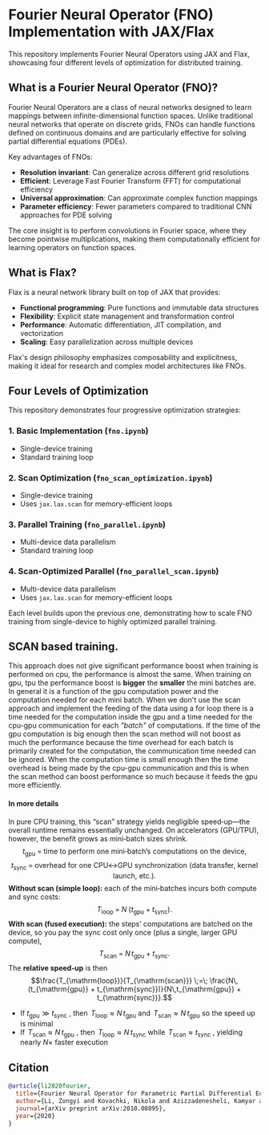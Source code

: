 # Fourier Neural Operator (FNO) Implementation with JAX/Flax

This repository implements Fourier Neural Operators using JAX and Flax, showcasing four different levels of optimization for distributed training.

## What is a Fourier Neural Operator (FNO)?

Fourier Neural Operators are a class of neural networks designed to learn mappings between infinite-dimensional function spaces. Unlike traditional neural networks that operate on discrete grids, FNOs can handle functions defined on continuous domains and are particularly effective for solving partial differential equations (PDEs).

Key advantages of FNOs:

- **Resolution invariant**: Can generalize across different grid resolutions
- **Efficient**: Leverage Fast Fourier Transform (FFT) for computational efficiency
- **Universal approximation**: Can approximate complex function mappings
- **Parameter efficiency**: Fewer parameters compared to traditional CNN approaches for PDE solving

The core insight is to perform convolutions in Fourier space, where they become pointwise multiplications, making them computationally efficient for learning operators on function spaces.

## What is Flax?

Flax is a neural network library built on top of JAX that provides:

- **Functional programming**: Pure functions and immutable data structures
- **Flexibility**: Explicit state management and transformation control
- **Performance**: Automatic differentiation, JIT compilation, and vectorization
- **Scaling**: Easy parallelization across multiple devices

Flax's design philosophy emphasizes composability and explicitness, making it ideal for research and complex model architectures like FNOs.

## Four Levels of Optimization

This repository demonstrates four progressive optimization strategies:

### 1. **Basic Implementation** (`fno.ipynb`)

- Single-device training
- Standard training loop


### 2. **Scan Optimization** (`fno_scan_optimization.ipynb`)

- Single-device training
- Uses `jax.lax.scan` for memory-efficient loops

### 3. **Parallel Training** (`fno_parallel.ipynb`)

- Multi-device data parallelism
- Standard training loop


### 4. **Scan-Optimized Parallel** (`fno_parallel_scan.ipynb`)

- Multi-device data parallelism
- Uses `jax.lax.scan` for memory-efficient loops


Each level builds upon the previous one, demonstrating how to scale FNO training from single-device to highly optimized parallel training.


## SCAN based training.


This approach  does not give significant performance boost when training is performed on cpu, the performance is almost the same. When training on gpu, tpu the performance boost is **bigger** the **smaller** the mini batches are. In general it is a function of the gpu computation power and the computation needed for each mini batch. When we don't use the scan approach and implement the feeding of the data using a for loop there is a time needed for the computation inside the gpu and a time needed for the cpu-gpu communication for each *"batch"* of computations. If the time of the gpu computation is big enough then the scan method will not boost as much the performance because the time overhead for each batch is primarily created for the computation, the communication time needed can be ignored. When the computation time is small enough then the time overhead is being made by the cpu-gpu communication and this is when the scan method can boost performance so much because it feeds the gpu more efficiently.

#### In  more details 
In pure CPU training, this “scan” strategy yields negligible speed‐up—the overall runtime remains essentially unchanged. On accelerators (GPU/TPU), however, the benefit grows as mini‐batch sizes shrink.
$$t_{\mathrm{gpu}}
\;=\;
\text{time to perform one mini‐batch’s computations on the device},$$
$$t_{\mathrm{sync}}
\;=\;
\text{overhead for one CPU↔GPU synchronization (data transfer, kernel launch, etc.)}.$$
**Without scan (simple loop):** each of the mini‐batches incurs both compute and sync costs:
$$T_{\mathrm{loop}}
\;=\;
N\;\bigl(t_{\mathrm{gpu}} + t_{\mathrm{sync}}\bigr).$$
**With scan (fused execution):** the steps’ computations are batched on the device, so you pay the sync cost only once (plus a single, larger GPU compute),
$$T_{\mathrm{scan}}
\;=\;
N\,t_{\mathrm{gpu}}
\;+\;
t_{\mathrm{sync}}.$$
The **relative speed‐up** is then
$$\frac{T_{\mathrm{loop}}}{T_{\mathrm{scan}}}
\;=\;
\frac{N\,(t_{\mathrm{gpu}} + t_{\mathrm{sync}})}{N\,t_{\mathrm{gpu}} + t_{\mathrm{sync}}}.$$
- If $t_{\mathrm{gpu}}\gg t_{\mathrm{sync}}$ , then 
  $\,T_{\mathrm{loop}}\approx N\,t_{\mathrm{gpu}}$ and 
  $\,T_{\mathrm{scan}}\approx N\,t_{\mathrm{gpu}}$ so the speed up is minimal
- If $\,T_{\mathrm{scan}}\approx N\,t_{\mathrm{gpu}}$ , then
  $\,T_{\mathrm{loop}}\approx N\,t_{\mathrm{sync}}$ while
  $\,T_{\mathrm{scan}}\approx t_{\mathrm{sync}}$ , yielding nearly $N ×$ faster execution


## Citation

```bibtex
@article{li2020fourier,
  title={Fourier Neural Operator for Parametric Partial Differential Equations},
  author={Li, Zongyi and Kovachki, Nikola and Azizzadenesheli, Kamyar and Liu, Burigede and Bhattacharya, Kaushik and Stuart, Andrew and Anandkumar, Anima},
  journal={arXiv preprint arXiv:2010.08895},
  year={2020}
}
```
